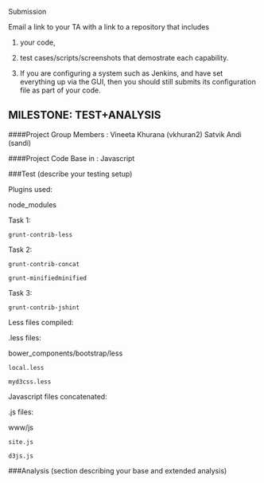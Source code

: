 Submission

Email a link to your TA with a link to a repository that includes 

1) your code,

2) test cases/scripts/screenshots that demostrate each capability.

3) If you are configuring a system such as Jenkins, and have set everything up via the GUI, then you should still submits its configuration file as part of your code.

MILESTONE: TEST+ANALYSIS
------------------------
####Project Group Members : 
Vineeta Khurana (vkhuran2)
Satvik Andi (sandi)
                          
####Project Code Base in : Javascript


###Test
  (describe your testing setup)
  
  Plugins used:

node_modules

Task 1:

	grunt-contrib-less

Task 2:

	grunt-contrib-concat

	grunt-minifiedminified

Task 3:

	grunt-contrib-jshint


Less files compiled:

.less files:

bower_components/bootstrap/less

	local.less

	myd3css.less

Javascript files concatenated:

.js files:

www/js

	site.js

	d3js.js


###Analysis
  (section describing your base and extended analysis)
  


  
